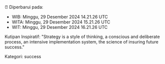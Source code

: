 ⏰ Diperbarui pada:
- WIB: Minggu, 29 Desember 2024 14.21.26 UTC
- WITA: Minggu, 29 Desember 2024 15.21.26 UTC
- WIT: Minggu, 29 Desember 2024 16.21.26 UTC

Kutipan Inspiratif:
"Strategy is a style of thinking, a conscious and deliberate process, an intensive implementation system, the science of insuring future success."


Kategori: success


